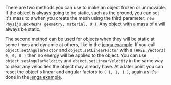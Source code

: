 There are two methods you can use to make an object frozen or unmovable. If the object is always going to be static, such as the ground, you can set it's mass to `0` when you create the mesh using the third parameter: `new Physijs.BoxMesh( geometry, material, 0 )`. Any object with a mass of `0` will always be static.

The second method can be used for objects when they will be static at some times and dynamic at others, like in the [jenga example](https://github.com/chandlerprall/Physijs/blob/master/examples/jenga.html#L166). If you call `object.setAngularFactor` and `object.setLinearFactor` with a `THREE.Vector3( 0, 0, 0 )` then no energy will be applied to the object. You can use `object.setAngularVelocity` and `object.setLinearVelocity` in the same way to clear any velocities the object may already have. At a later point you can reset the object's linear and angular factors to `( 1, 1, 1 )`, again as it's done in the [jenga example](https://github.com/chandlerprall/Physijs/blob/master/examples/jenga.html#L212).